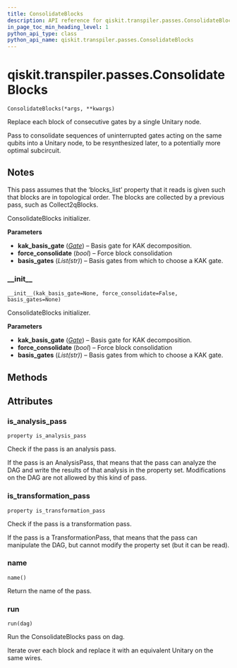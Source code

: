 ```yaml
---
title: ConsolidateBlocks
description: API reference for qiskit.transpiler.passes.ConsolidateBlocks
in_page_toc_min_heading_level: 1
python_api_type: class
python_api_name: qiskit.transpiler.passes.ConsolidateBlocks
---
```


<span id="qiskit-transpiler-passes-consolidateblocks" />

# qiskit.transpiler.passes.ConsolidateBlocks

<span id="qiskit.transpiler.passes.ConsolidateBlocks" />

`ConsolidateBlocks(*args, **kwargs)`

Replace each block of consecutive gates by a single Unitary node.

Pass to consolidate sequences of uninterrupted gates acting on the same qubits into a Unitary node, to be resynthesized later, to a potentially more optimal subcircuit.

## Notes

This pass assumes that the ‘blocks\_list’ property that it reads is given such that blocks are in topological order. The blocks are collected by a previous pass, such as Collect2qBlocks.

ConsolidateBlocks initializer.

**Parameters**

*   **kak\_basis\_gate** ([*Gate*](qiskit.circuit.Gate "qiskit.circuit.Gate")) – Basis gate for KAK decomposition.
*   **force\_consolidate** (*bool*) – Force block consolidation
*   **basis\_gates** (*List(str)*) – Basis gates from which to choose a KAK gate.

### \_\_init\_\_

<span id="qiskit.transpiler.passes.ConsolidateBlocks.__init__" />

`__init__(kak_basis_gate=None, force_consolidate=False, basis_gates=None)`

ConsolidateBlocks initializer.

**Parameters**

*   **kak\_basis\_gate** ([*Gate*](qiskit.circuit.Gate "qiskit.circuit.Gate")) – Basis gate for KAK decomposition.
*   **force\_consolidate** (*bool*) – Force block consolidation
*   **basis\_gates** (*List(str)*) – Basis gates from which to choose a KAK gate.

## Methods

## Attributes

### is\_analysis\_pass

<span id="qiskit.transpiler.passes.ConsolidateBlocks.is_analysis_pass" />

`property is_analysis_pass`

Check if the pass is an analysis pass.

If the pass is an AnalysisPass, that means that the pass can analyze the DAG and write the results of that analysis in the property set. Modifications on the DAG are not allowed by this kind of pass.

### is\_transformation\_pass

<span id="qiskit.transpiler.passes.ConsolidateBlocks.is_transformation_pass" />

`property is_transformation_pass`

Check if the pass is a transformation pass.

If the pass is a TransformationPass, that means that the pass can manipulate the DAG, but cannot modify the property set (but it can be read).

### name

<span id="qiskit.transpiler.passes.ConsolidateBlocks.name" />

`name()`

Return the name of the pass.

### run

<span id="qiskit.transpiler.passes.ConsolidateBlocks.run" />

`run(dag)`

Run the ConsolidateBlocks pass on dag.

Iterate over each block and replace it with an equivalent Unitary on the same wires.

